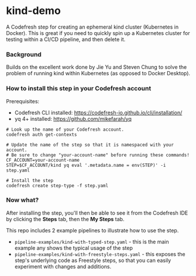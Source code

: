 # kind-demo

A Codefresh step for creating an ephemeral kind cluster (Kubernetes in Docker). This is great if you need to quickly spin up a Kubernetes cluster for testing within a CI/CD pipeline, and then delete it.

### Background

Builds on the excellent work done by Jie Yu and Steven Chung to solve the problem of running kind within Kubernetes (as opposed to Docker Desktop).

### How to install this step in your Codefresh account

Prerequisites:
- Codefresh CLI installed: https://codefresh-io.github.io/cli/installation/
- yq 4+ installed: https://github.com/mikefarah/yq

```
# Look up the name of your Codefresh account.
codefresh auth get-contexts

# Update the name of the step so that it is namespaced with your account.
# Be sure to change "your-account-name" before running these commands!
CF_ACCOUNT=your-account-name
STEP=$CF_ACCOUNT/kind yq eval '.metadata.name = env(STEP)' -i step.yaml

# Install the step
codefresh create step-type -f step.yaml
```

### Now what?

After installing the step, you'll then be able to see it from the Codefresh IDE by clicking the **Steps** tab, then the **My Steps** tab.

This repo includes 2 example pipelines to illustrate how to use the step.
- `pipeline-examples/kind-with-typed-step.yaml` - this is the main example any shows the typical usage of the step
- `pipeline-examples/kind-with-freestyle-steps.yaml` - this exposes the step's underlying code as Freestyle steps, so that you can easily experiment with changes and additions.